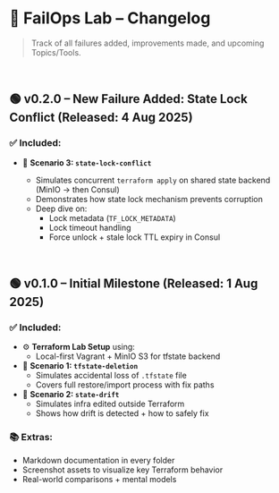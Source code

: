 # 📜 FailOps Lab – Changelog

> Track of all failures added, improvements made, and upcoming Topics/Tools.

<br>

## 🟢 v0.2.0 – New Failure Added: State Lock Conflict (Released: 4 Aug 2025)

### ✅ Included:

* 🧨 **Scenario 3: `state-lock-conflict`**

  * Simulates concurrent `terraform apply` on shared state backend (MinIO → then Consul)
  * Demonstrates how state lock mechanism prevents corruption
  * Deep dive on:
    * Lock metadata (`TF_LOCK_METADATA`)
    * Lock timeout handling
    * Force unlock + stale lock TTL expiry in Consul

<br>

## 🟢 v0.1.0 – Initial Milestone (Released: 1 Aug 2025)

### ✅ Included:
* ⚙️ **Terraform Lab Setup** using:
  * Local-first Vagrant + MinIO S3 for tfstate backend
* 🧨 **Scenario 1: `tfstate-deletion`**
  * Simulates accidental loss of `.tfstate` file
  * Covers full restore/import process with fix paths
* 🧨 **Scenario 2: `state-drift`**
  * Simulates infra edited outside Terraform
  * Shows how drift is detected + how to safely fix

### 📚 Extras:
* Markdown documentation in every folder
* Screenshot assets to visualize key Terraform behavior
* Real-world comparisons + mental models


